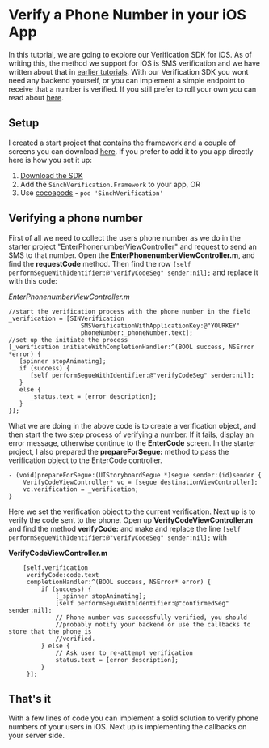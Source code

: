 # Verify a Phone Number in your iOS AppIn this tutorial, we are going to explore our Verification SDK for iOS. As of writing this, the method we support for iOS is SMS verification and we have written about that in [earlier tutorials](https://www.sinch.com/tutorials/build-two-factor-authentication-system-pt-2/). With our Verification SDK you wont need any backend yourself, or you can implement a simple endpoint to receive that a number is verified. If you still prefer to roll your own you can read about [here](where). ## SetupI created a start project that contains the framework and a couple of screens you can download [here](https://github.com/sinch/ios-verification-tutorial). If you prefer to add it to you app directly here is how you set it up:1. [Download the SDK](http://sinch.com/download/)2. Add the `SinchVerification.Framework` to your app, OR3. Use [cocoapods](http://cocoapods.org) - `pod 'SinchVerification'` ## Verifying a phone numberFirst of all we need to collect the users phone number as we do in the starter project "EnterPhonenumberViewController" and request to send an SMS to that number. Open the **EnterPhonenumberViewController.m**, and find the **requestCode** method. Then find the row `[self performSegueWithIdentifier:@"verifyCodeSeg" sender:nil];` and replace it with this code:*EnterPhonenumberViewController.m*```//start the verification process with the phone number in the field_verification = [SINVerification  					SMSVerificationWithApplicationKey:@"YOURKEY"  					phoneNumber:_phoneNumber.text];//set up the initiate the process[_verification initiateWithCompletionHandler:^(BOOL success, NSError *error) {   [spinner stopAnimating];   if (success) {      [self performSegueWithIdentifier:@"verifyCodeSeg" sender:nil];   }   else {      _status.text = [error description];   }}];```What we are doing in the above code is to create a verification object, and then start the two step process of verifying a number. If it fails, display an error message, otherwise continue to the **EnterCode** screen. In the starter project, I also prepared the **prepareForSegue:** method to pass the verification object to the EnterCode controller.```- (void)prepareForSegue:(UIStoryboardSegue *)segue sender:(id)sender {    VerifyCodeViewController* vc = [segue destinationViewController];    vc.verification = _verification;}```Here we set the verification object to the current verification. Next up is to verify the code sent to the phone. Open up **VerifyCodeViewController.m** and find the method **verifyCode:** and make and replace the line `[self performSegueWithIdentifier:@"verifyCodeSeg" sender:nil];` with **VerifyCodeViewController.m**```    [self.verification     verifyCode:code.text     completionHandler:^(BOOL success, NSError* error) {         if (success) {             [_spinner stopAnimating];             [self performSegueWithIdentifier:@"confirmedSeg" sender:nil];             // Phone number was successfully verified, you should              //probably notify your backend or use the callbacks to store that the phone is             //verified.         } else {             // Ask user to re-attempt verification             status.text = [error description];         }     }];```## That's itWith a few lines of code you can implement a solid solution to verify phone numbers of your users in iOS. Next up is implementing the callbacks on your server side. 